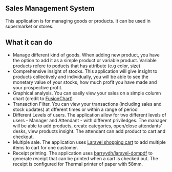 ## Sales Management System

This application is for managing goods or products. It can be used in supermarket or stores.

## What it can do

- Manage different kind of goods. When adding new product, you have the option to add it as a simple product or variable product. Variable products refere to poducts that has attribute (e.g color, size)
- Comprehensive insight of stocks. This application will give insight to products collectively and individually, you will be able to see the monetary value of your stocks, how much profit you have made and your prospective profit.
- Graphical analysis. You can easily view your sales on a simple column chart (credit to [FusionChart](https://www.fusioncharts.com))
- Transaction Filter. You can view your transactions (including sales and stock updates) at dfferent times or within a range of period
- Different Levels of users. The application allow for two different levels of users - Manager and Attendant - with different priviledges. The manager will be able to add products, create categories, open/close attendants' desks, view products insight. The attendant can add product to cart and checkout.
- Multiple sale. The application uses [Laravel shopping cart](https://github.com/Crinsane/LaravelShoppingcart) to add multiple items to cart for one customer.
- Receipt printing. The application uses [barryvdh/laravel-dompdf](https://github.com/barryvdh/laravel-dompdf) to generate receipt that can be printed when a cart is checked out. The receipt is configured for Thermal printer of paper with 58mm.
